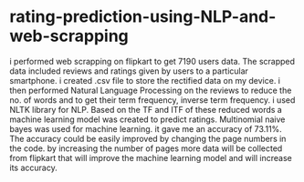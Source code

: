 # rating-prediction-using-NLP-and-web-scrapping
i performed web scrapping on flipkart to get 7190 users data. The scrapped data included reviews and ratings given by users to a particular smartphone. i created .csv file to store the rectified data on my device. i then performed Natural Language Processing on the reviews to reduce the no. of words and to get their term frequency, inverse term frequency. i used NLTK library for NLP. Based on the TF and ITF of these reduced words a machine learning model was created to predict ratings. Multinomial naive bayes was used for machine learning. it gave me an accuracy of 73.11%. The accuracy could be easily improved by changing the page numbers in the code. by increasing the number of pages more data will be collected from flipkart that will improve the machine learning model and will increase its accuracy. 
